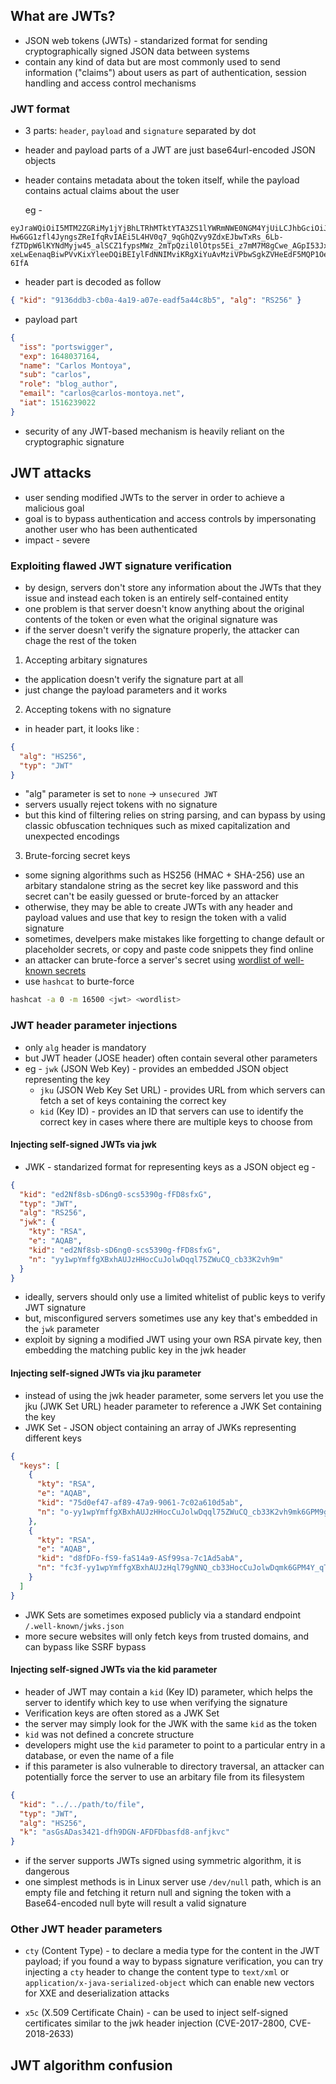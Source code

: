 ## What are JWTs?

- JSON web tokens (JWTs) - standarized format for sending cryptographically signed JSON data between systems
- contain any kind of data but are most commonly used to send information ("claims") about users as part of authentication, session handling and access control mechanisms

### JWT format

- 3 parts: `header`, `payload` and `signature` separated by dot
- header and payload parts of a JWT are just base64url-encoded JSON objects
- header contains metadata about the token itself, while the payload contains actual claims about the user

  eg -

```
eyJraWQiOiI5MTM2ZGRiMy1jYjBhLTRhMTktYTA3ZS1lYWRmNWE0NGM4YjUiLCJhbGciOiJSUzI1NiJ9.eyJpc3MiOiJwb3J0c3dpZ2dlciIsImV4cCI6MTY0ODAzNzE2NCwibmFtZSI6IkNhcmxvcyBNb250b3lhIiwic3ViIjoiY2FybG9zIiwicm9sZSI6ImJsb2dfYXV0aG9yIiwiZW1haWwiOiJjYXJsb3NAY2FybG9zLW1vbnRveWEubmV0IiwiaWF0IjoxNTE2MjM5MDIyfQ.SYZBPIBg2CRjXAJ8vCER0LA_ENjII1JakvNQoP-Hw6GG1zfl4JyngsZReIfqRvIAEi5L4HV0q7_9qGhQZvy9ZdxEJbwTxRs_6Lb-fZTDpW6lKYNdMyjw45_alSCZ1fypsMWz_2mTpQzil0lOtps5Ei_z7mM7M8gCwe_AGpI53JxduQOaB5HkT5gVrv9cKu9CsW5MS6ZbqYXpGyOG5ehoxqm8DL5tFYaW3lB50ELxi0KsuTKEbD0t5BCl0aCR2MBJWAbN-xeLwEenaqBiwPVvKixYleeDQiBEIylFdNNIMviKRgXiYuAvMziVPbwSgkZVHeEdF5MQP1Oe2Spac-6IfA
```

- header part is decoded as follow

```json
{ "kid": "9136ddb3-cb0a-4a19-a07e-eadf5a44c8b5", "alg": "RS256" }
```

- payload part

```json
{
  "iss": "portswigger",
  "exp": 1648037164,
  "name": "Carlos Montoya",
  "sub": "carlos",
  "role": "blog_author",
  "email": "carlos@carlos-montoya.net",
  "iat": 1516239022
}
```

- security of any JWT-based mechanism is heavily reliant on the cryptographic signature

## JWT attacks

- user sending modified JWTs to the server in order to achieve a malicious goal
- goal is to bypass authentication and access controls by impersonating another user who has been authenticated
- impact - severe

### Exploiting flawed JWT signature verification

- by design, servers don't store any information about the JWTs that they issue and instead each token is an entirely self-contained entity
- one problem is that server doesn't know anything about the original contents of the token or even what the original signature was
- if the server doesn't verify the signature properly, the attacker can chage the rest of the token

1. Accepting arbitary signatures

- the application doesn't verify the signature part at all
- just change the payload parameters and it works

2. Accepting tokens with no signature

- in header part, it looks like :

```json
{
  "alg": "HS256",
  "typ": "JWT"
}
```

- "alg" parameter is set to `none` -> `unsecured JWT`
- servers usually reject tokens with no signature
- but this kind of filtering relies on string parsing, and can bypass by using classic obfuscation techniques such as mixed capitalization and unexpected encodings

3. Brute-forcing secret keys

- some signing algorithms such as HS256 (HMAC + SHA-256) use an arbitary standalone string as the secret key like password and this secret can't be easily guessed or brute-forced by an attacker
- otherwise, they may be able to create JWTs with any header and payload values and use that key to resign the token with a valid signature
- sometimes, develpers make mistakes like forgetting to change default or placeholder secrets, or copy and paste code snippets they find online
- an attacker can brute-force a server's secret using [wordlist of well-known secrets](https://github.com/wallarm/jwt-secrets)
- use `hashcat` to burte-force

```sh
hashcat -a 0 -m 16500 <jwt> <wordlist>
```

### JWT header parameter injections

- only `alg` header is mandatory
- but JWT header (JOSE header) often contain several other parameters
- eg - `jwk` (JSON Web Key) - provides an embedded JSON object representing the key
  - `jku` (JSON Web Key Set URL) - provides URL from which servers can fetch a set of keys containing the correct key
  - `kid` (Key ID) - provides an ID that servers can use to identify the correct key in cases where there are multiple keys to choose from

#### Injecting self-signed JWTs via jwk

- JWK - standarized format for representing keys as a JSON object
  eg -

```json
{
  "kid": "ed2Nf8sb-sD6ng0-scs5390g-fFD8sfxG",
  "typ": "JWT",
  "alg": "RS256",
  "jwk": {
    "kty": "RSA",
    "e": "AQAB",
    "kid": "ed2Nf8sb-sD6ng0-scs5390g-fFD8sfxG",
    "n": "yy1wpYmffgXBxhAUJzHHocCuJolwDqql75ZWuCQ_cb33K2vh9m"
  }
}
```

- ideally, servers should only use a limited whitelist of public keys to verify JWT signature
- but, misconfigured servers sometimes use any key that's embedded in the `jwk` parameter
- exploit by signing a modified JWT using your own RSA pirvate key, then embedding the matching public key in the jwk header

#### Injecting self-signed JWTs via jku parameter

- instead of using the jwk header parameter, some servers let you use the jku (JWK Set URL) header parameter to reference a JWK Set containing the key
- JWK Set - JSON object containing an array of JWKs representing different keys

```json
{
  "keys": [
    {
      "kty": "RSA",
      "e": "AQAB",
      "kid": "75d0ef47-af89-47a9-9061-7c02a610d5ab",
      "n": "o-yy1wpYmffgXBxhAUJzHHocCuJolwDqql75ZWuCQ_cb33K2vh9mk6GPM9gNN4Y_qTVX67WhsN3JvaFYw-fhvsWQ"
    },
    {
      "kty": "RSA",
      "e": "AQAB",
      "kid": "d8fDFo-fS9-faS14a9-ASf99sa-7c1Ad5abA",
      "n": "fc3f-yy1wpYmffgXBxhAUJzHql79gNNQ_cb33HocCuJolwDqmk6GPM4Y_qTVX67WhsN3JvaFYw-dfg6DH-asAScw"
    }
  ]
}
```

- JWK Sets are sometimes exposed publicly via a standard endpoint `/.well-known/jwks.json`
- more secure websites will only fetch keys from trusted domains, and can bypass like SSRF bypass

#### Injecting self-signed JWTs via the kid parameter

- header of JWT may contain a `kid` (Key ID) parameter, which helps the server to identify which key to use when verifying the signature
- Verification keys are often stored as a JWK Set
- the server may simply look for the JWK with the same `kid` as the token
- `kid` was not defined a concrete structure
- developers might use the `kid` parameter to point to a particular entry in a database, or even the name of a file
- if this parameter is also vulnerable to directory traversal, an attacker can potentially force the server to use an arbitary file from its filesystem

```json
{
  "kid": "../../path/to/file",
  "typ": "JWT",
  "alg": "HS256",
  "k": "asGsADas3421-dfh9DGN-AFDFDbasfd8-anfjkvc"
}
```

- if the server supports JWTs signed using symmetric algorithm, it is dangerous
- one simplest methods is in Linux server use `/dev/null` path, which is an empty file and fetching it return null and signing the token with a Base64-encoded null byte will result a valid signature

### Other JWT header parameters

- `cty` (Content Type) - to declare a media type for the content in the JWT payload; if you found a way to bypass signature verification, you can try injecting a `cty` header to change the content type to `text/xml` or `application/x-java-serialized-object` which can enable new vectors for XXE and deserialization attacks

- `x5c` (X.509 Certificate Chain) - can be used to inject self-signed certificates similar to the jwk header injection (CVE-2017-2800, CVE-2018-2633)

## JWT algorithm confusion
